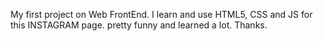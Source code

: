 My first project on Web FrontEnd.
I learn and use HTML5, CSS and JS for this INSTAGRAM page.
pretty funny and learned a lot.
Thanks.
